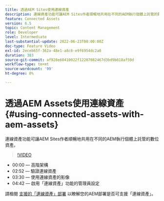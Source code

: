 ```yaml
---
title: 透過AEM Sites使用連線資產
description: 連線資產功能可讓AEM Sites作者順暢地共用在不同的AEM執行個體上託管的數位資產。
feature: Connected Assets
version: 6.5
topic: Content Management
role: Developer
level: Intermediate
last-substantial-update: 2022-06-23T00:00:00Z
doc-type: Feature Video
exl-id: 2eceb65f-362a-48e1-a8c6-e9f6954dc2a0
duration: 383
source-git-commit: af928e60410022f12207082467d3bd9b818af59d
workflow-type: tm+mt
source-wordcount: '99'
ht-degree: 0%

---
```


# 透過AEM Assets使用連線資產{#using-connected-assets-with-aem-assets}

連線資產功能可讓AEM Sites作者順暢地共用在不同的AEM執行個體上託管的數位資產。

>[!VIDEO](https://video.tv.adobe.com/v/26060?quality=12&learn=on)

* 00:00 — 高階架構
* 02:52 — 驗證連線資產
* 03:30 — 使用連線資產的影像
* 04:42 — 啟用「連線資產」功能的管理員設定

請檢閱 [支援的「連線資產」部署](https://experienceleague.adobe.com/docs/experience-manager-65/assets/using/use-assets-across-connected-assets-instances.html#prerequisites) 以瞭解您的AEM部署是否可支援「連線資產」。
